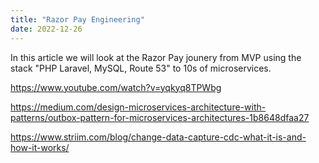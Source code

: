 ```yaml
---
title: "Razor Pay Engineering"
date: 2022-12-26
---
```


In this article we will look at the Razor Pay jounery from MVP using the stack "PHP Laravel, MySQL, Route 53" to 10s of microservices. 

https://www.youtube.com/watch?v=yqkyq8TPWbg

https://medium.com/design-microservices-architecture-with-patterns/outbox-pattern-for-microservices-architectures-1b8648dfaa27

https://www.striim.com/blog/change-data-capture-cdc-what-it-is-and-how-it-works/
